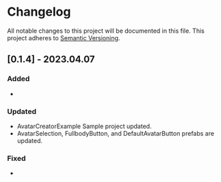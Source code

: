 # Changelog

All notable changes to this project will be documented in this file.
This project adheres to [Semantic Versioning](http://semver.org/).

## [0.1.4] - 2023.04.07

### Added
- 

### Updated
- AvatarCreatorExample Sample project updated.
- AvatarSelection, FullbodyButton, and DefaultAvatarButton prefabs are updated.

### Fixed
- 
